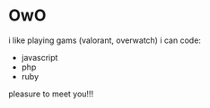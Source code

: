 # OwO
i like playing gams (valorant, overwatch)
i can code:
- javascript
- php
- ruby

pleasure to meet you!!!
